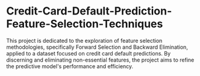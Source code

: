 # Credit-Card-Default-Prediction-Feature-Selection-Techniques
This project is dedicated to the exploration of feature selection methodologies, specifically Forward Selection and Backward Elimination, applied to a dataset focused on credit card default predictions. By discerning and eliminating non-essential features, the project aims to refine the predictive model's performance and efficiency. 
